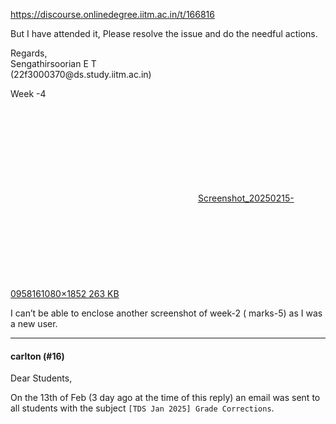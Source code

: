 https://discourse.onlinedegree.iitm.ac.in/t/166816

But I have attended it, Please resolve the issue and do the needful actions.</p>
<p>Regards,<br/>
Sengathirsoorian E T<br/>
(22f3000370@ds.study.iitm.ac.in)</p>
<p>Week -4<br/>
<div class="lightbox-wrapper"><a class="lightbox" data-download-href="/uploads/short-url/hgsEdbijU2hyTOec8Tz66MeTGHB.png?dl=1" href="https://europe1.discourse-cdn.com/flex013/uploads/iitm/original/3X/7/9/7901577c51f1b3786c79c1857af15f328aaae2df.png" rel="noopener nofollow ugc" title="Screenshot_20250215-095816"><div class="meta"><svg aria-hidden="true" class="fa d-icon d-icon-far-image svg-icon"><use href="#far-image"></use></svg><span class="filename">Screenshot_20250215-095816</span><span class="informations">1080×1852 263 KB</span><svg aria-hidden="true" class="fa d-icon d-icon-discourse-expand svg-icon"><use href="#discourse-expand"></use></svg></div></a></div></p>
<p>I can’t be able to enclose another screenshot of week-2 ( marks-5) as I was a new user.</p><hr>

<h4>carlton (#16)</h4>
<p>Dear Students,</p>
<p>On the 13th of Feb (3 day ago at the time of this reply) an email was sent to all students with the subject <code>[TDS Jan 2025] Grade Corrections</code>.